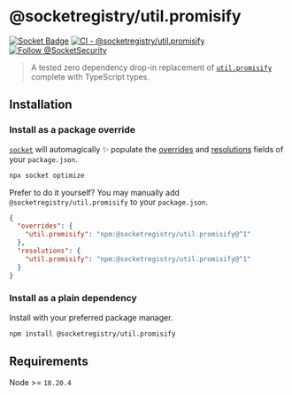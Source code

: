 # @socketregistry/util.promisify

[![Socket Badge](https://socket.dev/api/badge/npm/package/@socketregistry/util.promisify)](https://socket.dev/npm/package/@socketregistry/util.promisify)
[![CI - @socketregistry/util.promisify](https://github.com/SocketDev/socket-registry-js/actions/workflows/test.yml/badge.svg)](https://github.com/SocketDev/socket-registry-js/actions/workflows/test.yml)
[![Follow @SocketSecurity](https://img.shields.io/twitter/follow/SocketSecurity?style=social)](https://twitter.com/SocketSecurity)

> A tested zero dependency drop-in replacement of
> [`util.promisify`](https://socket.dev/npm/package/util.promisify) complete
> with TypeScript types.

## Installation

### Install as a package override

[`socket`](https://socket.dev/npm/package/socket) will automagically :sparkles:
populate the
[overrides](https://docs.npmjs.com/cli/v9/configuring-npm/package-json#overrides)
and [resolutions](https://yarnpkg.com/configuration/manifest#resolutions) fields
of your `package.json`.

```sh
npx socket optimize
```

Prefer to do it yourself? You may manually add `@socketregistry/util.promisify`
to your `package.json`.

```json
{
  "overrides": {
    "util.promisify": "npm:@socketregistry/util.promisify@^1"
  },
  "resolutions": {
    "util.promisify": "npm:@socketregistry/util.promisify@^1"
  }
}
```

### Install as a plain dependency

Install with your preferred package manager.

```sh
npm install @socketregistry/util.promisify
```

## Requirements

Node >= `18.20.4`
